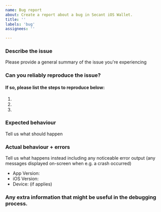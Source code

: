 ```yaml
---
name: Bug report
about: Create a report about a bug in Secant iOS Wallet.
title: ''
labels: 'bug'
assignees: ''

---
```


<!--
This issue tracker is only for technical issues related to Secant iOS Wallet.

General Zcash questions and/or support requests and are best directed to the
Zcash Forum: https://forum.zcashcommunity.com/

For reporting security vulnerabilities or for sensitive discussions with our
security team, please email security@z.cash . You can use this GPG key to send
an encrypted message:
    https://z.cash/gpg-pubkeys/security.asc
    fingerprint: AF85 0445 546C 18B7 86F9  2C62 88FB 8B86 D8B5 A68C

The key and fingerprint are duplicated on our Public Keys page:
https://z.cash/support/pubkeys.html
-->

### Describe the issue
Please provide a general summary of the issue you're experiencing

### Can you reliably reproduce the issue?
#### If so, please list the steps to reproduce below:
1. 
2. 
3. 

### Expected behaviour
Tell us what should happen

### Actual behaviour + errors
Tell us what happens instead including any noticeable error output (any messages
displayed on-screen when e.g. a crash occurred)
<!-- Note: please do not include sensitive information. blur, scratch or annotate any
information like addresses, usernames, amounts or anything other that you might consider sensitive and it's not relevant to the problem you are reporting.  -->

- App Version: 
- iOS Version:
- Device: (if applies)

### Any extra information that might be useful in the debugging process.
<!-- Note: please do not include sensitive information. blur, scratch or annotate any
information like addresses, usernames, amounts or anything other that you might consider sensitive and it's not relevant to the problem you are reporting.  -->

